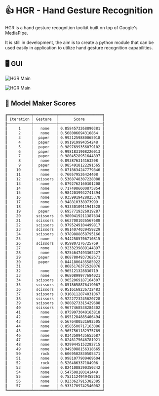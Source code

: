 # 👍 HGR - Hand Gesture Recognition

HGR is a hand gesture recognition toolkit built on top of Google's MediaPipe.

It is still in development, the aim is to create a python module that can be used easily in application to utilize hand gesture recognition capabilities.

## 🖥️ GUI

![HGR Main](https://raw.githubusercontent.com/surajkareppagol/Project-Assets/main/HGR/HGR%20Main.png)

![HGR Main](https://raw.githubusercontent.com/surajkareppagol/Project-Assets/main/HGR/HGR%20Actions.png)

## 🎯 Model Maker Scores

```txt
╔═══════════╤══════════╤════════════════════╗
║ Iteration │ Gesture  │       Score        ║
╟───────────┼──────────┼────────────────────╢
║     1     │   none   │ 0.8584573268890381 ║
║     2     │   none   │ 0.568006694316864  ║
║     3     │  paper   │ 0.9921259880065918 ║
║     4     │  paper   │ 0.991919994354248  ║
║     5     │  paper   │ 0.9897699356079102 ║
║     6     │  paper   │ 0.9981831908226013 ║
║     7     │  paper   │ 0.9804528951644897 ║
║     8     │   none   │ 0.893876314163208  ║
║     9     │  paper   │ 0.9854918122291565 ║
║    10     │   none   │ 0.8718634247779846 ║
║    11     │   none   │ 0.760579526424408  ║
║    12     │ scissors │ 0.5368748307228088 ║
║    13     │   none   │ 0.8792762160301208 ║
║    14     │   none   │ 0.7174986600875854 ║
║    15     │   none   │ 0.9842039942741394 ║
║    16     │   none   │ 0.9359919428825378 ║
║    17     │   none   │ 0.948810338973999  ║
║    18     │   none   │ 0.9333010911941528 ║
║    19     │  paper   │ 0.6957719326019287 ║
║    20     │ scissors │ 0.9800419211387634 ║
║    21     │ scissors │ 0.6627081036567688 ║
║    22     │ scissors │ 0.9795249104499817 ║
║    23     │ scissors │ 0.9814074039459229 ║
║    24     │ scissors │ 0.9789888858795166 ║
║    25     │   none   │ 0.9442585706710815 ║
║    26     │ scissors │ 0.959807276725769  ║
║    27     │   none   │ 0.9233239889144897 ║
║    28     │   none   │ 0.9254647493362427 ║
║    29     │  paper   │ 0.8687804937362671 ║
║    30     │  paper   │ 0.8441806435585022 ║
║    31     │          │ 0.8685176372528076 ║
║    32     │   none   │ 0.965121328830719  ║
║    33     │   none   │ 0.9680899977684021 ║
║    34     │ scissors │ 0.9052069187164307 ║
║    35     │ scissors │ 0.8518658876419067 ║
║    36     │ scissors │ 0.9516168236732483 ║
║    37     │ scissors │ 0.9168112874031067 ║
║    38     │ scissors │ 0.9222723245620728 ║
║    39     │ scissors │ 0.9808273315429688 ║
║    40     │ scissors │ 0.9677468538284302 ║
║    41     │   none   │ 0.8759973049163818 ║
║    42     │   none   │ 0.8951284885406494 ║
║    43     │   none   │ 0.5676480531692505 ║
║    44     │   none   │ 0.8585500717163086 ║
║    45     │   none   │ 0.9657561182975769 ║
║    46     │   none   │ 0.8343509435653687 ║
║    47     │   none   │ 0.8246175646781921 ║
║    48     │   none   │ 0.9299445152282715 ║
║    49     │   none   │ 0.9493988156318665 ║
║    50     │   rock   │ 0.6069502830505371 ║
║    51     │   none   │ 0.9981077909469604 ║
║    52     │   rock   │ 0.526486337184906  ║
║    53     │   none   │ 0.8241088390350342 ║
║    54     │   none   │ 0.547508180141449  ║
║    55     │   none   │ 0.7531124949455261 ║
║    56     │   none   │ 0.9233627915382385 ║
║    57     │   none   │ 0.9331709742546082 ║
╚═══════════╧══════════╧════════════════════╝
```
